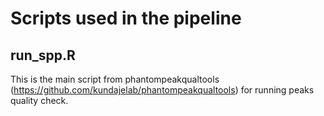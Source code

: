 # Scripts used in the pipeline

## run_spp.R

This is the main script from phantompeakqualtools (https://github.com/kundajelab/phantompeakqualtools) for running peaks quality check.